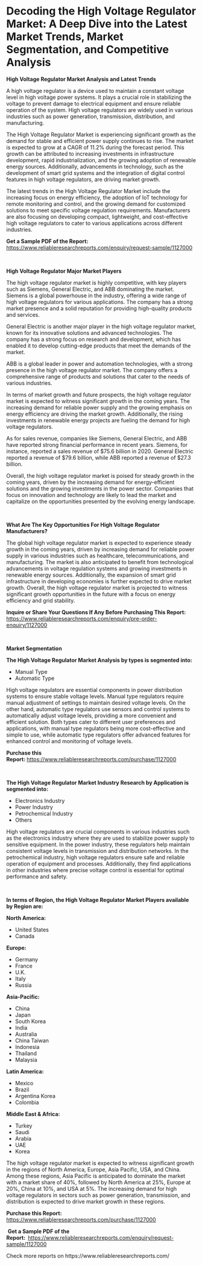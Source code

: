 <p><h1>Decoding the High Voltage Regulator Market: A Deep Dive into the Latest Market Trends, Market Segmentation, and Competitive Analysis</h1></p><p><strong>High Voltage Regulator Market Analysis and Latest Trends</strong></p>
<p><p>A high voltage regulator is a device used to maintain a constant voltage level in high voltage power systems. It plays a crucial role in stabilizing the voltage to prevent damage to electrical equipment and ensure reliable operation of the system. High voltage regulators are widely used in various industries such as power generation, transmission, distribution, and manufacturing.</p><p>The High Voltage Regulator Market is experiencing significant growth as the demand for stable and efficient power supply continues to rise. The market is expected to grow at a CAGR of 11.2% during the forecast period. This growth can be attributed to increasing investments in infrastructure development, rapid industrialization, and the growing adoption of renewable energy sources. Additionally, advancements in technology, such as the development of smart grid systems and the integration of digital control features in high voltage regulators, are driving market growth.</p><p>The latest trends in the High Voltage Regulator Market include the increasing focus on energy efficiency, the adoption of IoT technology for remote monitoring and control, and the growing demand for customized solutions to meet specific voltage regulation requirements. Manufacturers are also focusing on developing compact, lightweight, and cost-effective high voltage regulators to cater to various applications across different industries.</p></p>
<p><strong>Get a Sample PDF of the Report:&nbsp;</strong> <a href="https://www.reliableresearchreports.com/enquiry/request-sample/1127000">https://www.reliableresearchreports.com/enquiry/request-sample/1127000</a></p>
<p>&nbsp;</p>
<p><strong>High Voltage Regulator Major Market Players</strong></p>
<p><p>The high voltage regulator market is highly competitive, with key players such as Siemens, General Electric, and ABB dominating the market. Siemens is a global powerhouse in the industry, offering a wide range of high voltage regulators for various applications. The company has a strong market presence and a solid reputation for providing high-quality products and services.</p><p>General Electric is another major player in the high voltage regulator market, known for its innovative solutions and advanced technologies. The company has a strong focus on research and development, which has enabled it to develop cutting-edge products that meet the demands of the market.</p><p>ABB is a global leader in power and automation technologies, with a strong presence in the high voltage regulator market. The company offers a comprehensive range of products and solutions that cater to the needs of various industries.</p><p>In terms of market growth and future prospects, the high voltage regulator market is expected to witness significant growth in the coming years. The increasing demand for reliable power supply and the growing emphasis on energy efficiency are driving the market growth. Additionally, the rising investments in renewable energy projects are fueling the demand for high voltage regulators.</p><p>As for sales revenue, companies like Siemens, General Electric, and ABB have reported strong financial performance in recent years. Siemens, for instance, reported a sales revenue of $75.6 billion in 2020. General Electric reported a revenue of $79.6 billion, while ABB reported a revenue of $27.3 billion.</p><p>Overall, the high voltage regulator market is poised for steady growth in the coming years, driven by the increasing demand for energy-efficient solutions and the growing investments in the power sector. Companies that focus on innovation and technology are likely to lead the market and capitalize on the opportunities presented by the evolving energy landscape.</p></p>
<p>&nbsp;</p>
<p><strong>What Are The Key Opportunities For High Voltage Regulator Manufacturers?</strong></p>
<p><p>The global high voltage regulator market is expected to experience steady growth in the coming years, driven by increasing demand for reliable power supply in various industries such as healthcare, telecommunications, and manufacturing. The market is also anticipated to benefit from technological advancements in voltage regulation systems and growing investments in renewable energy sources. Additionally, the expansion of smart grid infrastructure in developing economies is further expected to drive market growth. Overall, the high voltage regulator market is projected to witness significant growth opportunities in the future with a focus on energy efficiency and grid stability.</p></p>
<p><strong>Inquire or Share Your Questions If Any Before Purchasing This Report:</strong> <a href="https://www.reliableresearchreports.com/enquiry/pre-order-enquiry/1127000">https://www.reliableresearchreports.com/enquiry/pre-order-enquiry/1127000</a></p>
<p>&nbsp;</p>
<p><strong>Market Segmentation</strong></p>
<p><strong>The High Voltage Regulator Market Analysis by types is segmented into:</strong></p>
<p><ul><li>Manual Type</li><li>Automatic Type</li></ul></p>
<p><p>High voltage regulators are essential components in power distribution systems to ensure stable voltage levels. Manual type regulators require manual adjustment of settings to maintain desired voltage levels. On the other hand, automatic type regulators use sensors and control systems to automatically adjust voltage levels, providing a more convenient and efficient solution. Both types cater to different user preferences and applications, with manual type regulators being more cost-effective and simple to use, while automatic type regulators offer advanced features for enhanced control and monitoring of voltage levels.</p></p>
<p><strong>Purchase this Report:&nbsp;</strong><a href="https://www.reliableresearchreports.com/purchase/1127000">https://www.reliableresearchreports.com/purchase/1127000</a></p>
<p>&nbsp;</p>
<p><strong>The High Voltage Regulator Market Industry Research by Application is segmented into:</strong></p>
<p><ul><li>Electronics Industry</li><li>Power Industry</li><li>Petrochemical Industry</li><li>Others</li></ul></p>
<p><p>High voltage regulators are crucial components in various industries such as the electronics industry where they are used to stabilize power supply to sensitive equipment. In the power industry, these regulators help maintain consistent voltage levels in transmission and distribution networks. In the petrochemical industry, high voltage regulators ensure safe and reliable operation of equipment and processes. Additionally, they find applications in other industries where precise voltage control is essential for optimal performance and safety.</p></p>
<p>&nbsp;</p>
<p><strong>In terms of Region, the High Voltage Regulator Market Players available by Region are:</strong></p>
<p>
    <p> <strong> North America: </strong>
        <ul>
            <li>United States</li>
            <li>Canada</li>
        </ul>
        </p> 
    <p> <strong> Europe: </strong>
        <ul>
            <li>Germany</li>
            <li>France</li>
            <li>U.K.</li>
            <li>Italy</li>
            <li>Russia</li>
        </ul>
        </p> 
    <p> <strong> Asia-Pacific: </strong>
        <ul>
            <li>China</li>
            <li>Japan</li>
            <li>South Korea</li>
            <li>India</li>
            <li>Australia</li>
            <li>China Taiwan</li>
            <li>Indonesia</li>
            <li>Thailand</li>
            <li>Malaysia</li>
        </ul>
        </p> 
    <p> <strong> Latin America: </strong>
        <ul>
            <li>Mexico</li>
            <li>Brazil</li>
            <li>Argentina Korea</li>
            <li>Colombia</li>
        </ul>
        </p> 
    <p> <strong> Middle East & Africa: </strong>
        <ul>
            <li>Turkey</li>
            <li>Saudi</li>
            <li>Arabia</li>
            <li>UAE</li>
            <li>Korea</li>
        </ul>
    </p>
    </p>
<p><p>The high voltage regulator market is expected to witness significant growth in the regions of North America, Europe, Asia Pacific, USA, and China. Among these regions, Asia Pacific is anticipated to dominate the market with a market share of 40%, followed by North America at 25%, Europe at 20%, China at 10%, and USA at 5%. The increasing demand for high voltage regulators in sectors such as power generation, transmission, and distribution is expected to drive market growth in these regions.</p></p>
<p><strong>Purchase this Report: </strong><a href="https://www.reliableresearchreports.com/purchase/1127000">https://www.reliableresearchreports.com/purchase/1127000</a></p>
<p>&nbsp;<strong>Get a Sample PDF of the Report:&nbsp;&nbsp;</strong><a href="https://www.reliableresearchreports.com/enquiry/request-sample/1127000">https://www.reliableresearchreports.com/enquiry/request-sample/1127000</a></p>
<p><strong></strong></p>
<p>Check more reports on https://www.reliableresearchreports.com/</p>